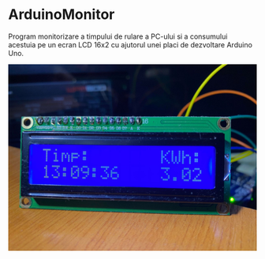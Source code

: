 # ArduinoMonitor
Program monitorizare a timpului de rulare a PC-ului si a consumului acestuia pe un ecran LCD 16x2 cu ajutorul unei placi de dezvoltare Arduino Uno.

![alt text](https://raw.githubusercontent.com/UrsulPolar03/ArduinoMonitor/main/Poza1.jpg)
